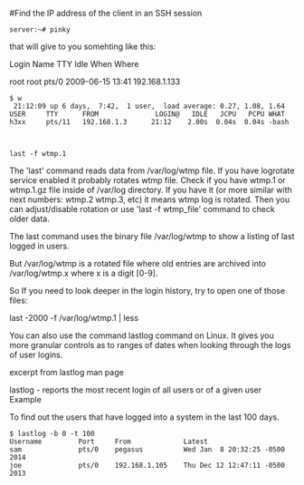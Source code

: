 #Find the IP address of the client in an SSH session


	server:~# pinky
that will give to you somehting like this:

Login      Name                 TTY    Idle   When                 Where 

root       root                 pts/0         2009-06-15 13:41     192.168.1.133



	$ w
	 21:12:09 up 6 days,  7:42,  1 user,  load average: 0.27, 1.08, 1.64
	USER     TTY      FROM              LOGIN@   IDLE   JCPU   PCPU WHAT
	h3xx     pts/11   192.168.1.3      21:12    2.00s  0.04s  0.04s -bash



	last -f wtmp.1




The 'last' command reads data from /var/log/wtmp file. If you have logrotate service enabled it probably rotates wtmp file. Check if you have wtmp.1 or wtmp.1.gz file inside of /var/log directory. If you have it (or more similar with next numbers: wtmp.2 wtmp.3, etc) it means wtmp log is rotated. Then you can adjust/disable rotation or use 'last -f wtmp_file' command to check older data.








The last command uses the binary file /var/log/wtmp to show a listing of last logged in users.

But /var/log/wtmp is a rotated file where old entries are archived into /var/log/wtmp.x where x is a digit [0-9].

So If you need to look deeper in the login history, try to open one of those files:

last -2000 -f /var/log/wtmp.1 | less





You can also use the command lastlog command on Linux. It gives you more granular controls as to ranges of dates when looking through the logs of user logins.

excerpt from lastlog man page

   lastlog - reports the most recent login of all users or of a given user
Example

To find out the users that have logged into a system in the last 100 days.

	$ lastlog -b 0 -t 100
	Username         Port     From             Latest
	sam              pts/0    pegasus          Wed Jan  8 20:32:25 -0500 2014
	joe              pts/0    192.168.1.105    Thu Dec 12 12:47:11 -0500 2013